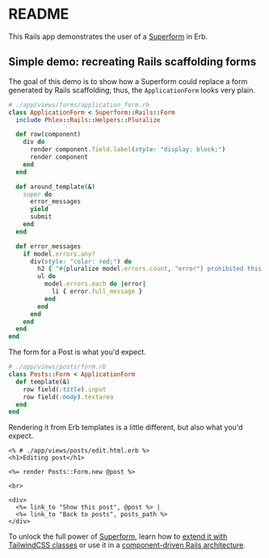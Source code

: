 # README

This Rails app demonstrates the user of a [Superform](https://github.com/rubymonolith/superform) in Erb.

## Simple demo: recreating Rails scaffolding forms

The goal of this demo is to show how a Superform could replace a form generated by Rails scaffolding; thus, the `ApplicationForm` looks very plain.

```ruby
# ./app/views/forms/application_form.rb
class ApplicationForm < Superform::Rails::Form
  include Phlex::Rails::Helpers::Pluralize

  def row(component)
    div do
      render component.field.label(style: "display: block;")
      render component
    end
  end

  def around_template(&)
    super do
      error_messages
      yield
      submit
    end
  end

  def error_messages
    if model.errors.any?
      div(style: "color: red;") do
        h2 { "#{pluralize model.errors.count, "error"} prohibited this post from being saved:" }
        ul do
          model.errors.each do |error|
            li { error.full_message }
          end
        end
      end
    end
  end
end
```

The form for a Post is what you'd expect.

```ruby
# ./app/views/posts/form.rb
class Posts::Form < ApplicationForm
  def template(&)
    row field(:title).input
    row field(:body).textarea
  end
end
```

Rendering it from Erb templates is a little different, but also what you'd expect.

```erb
<% # ./app/views/posts/edit.html.erb %>
<h1>Editing post</h1>

<%= render Posts::Form.new @post %>

<br>

<div>
  <%= link_to "Show this post", @post %> |
  <%= link_to "Back to posts", posts_path %>
</div>
```

To unlock the full power of [Superform](https://github.com/rubymonolith/superform), learn how to [extend it with TailwindCSS classes](https://github.com/rubymonolith/superform#extending-superforms) or use it in a [component-driven Rails architecture](https://fly.io/ruby-dispatch/component-driven-development-on-rails-with-phlex/).